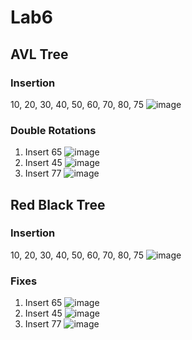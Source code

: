 # Lab6
## AVL Tree
### Insertion
10, 20, 30, 40, 50, 60, 70, 80, 75
![image](https://github.com/user-attachments/assets/e8dec9cd-5a68-4fa7-b9d9-69049ab72c09)

### Double Rotations
1. Insert 65
   ![image](https://github.com/user-attachments/assets/a821e4fc-5e37-40ab-ac7b-4ebf7fc2e147)
2. Insert 45
   ![image](https://github.com/user-attachments/assets/26a56381-c3d4-407f-85be-3ed0024a8d24)
3. Insert 77
   ![image](https://github.com/user-attachments/assets/ee8da981-92fd-4bb7-9bb8-d11893d9634f)

## Red Black Tree
### Insertion
10, 20, 30, 40, 50, 60, 70, 80, 75
![image](https://github.com/user-attachments/assets/ececb5b7-3092-4fda-9d7e-f694b8d15cd7)

### Fixes
1. Insert 65
   ![image](https://github.com/user-attachments/assets/c51bd132-1048-467b-b234-bf1b37db0549)
2. Insert 45
   ![image](https://github.com/user-attachments/assets/b6ac15b9-3a6c-4dff-93dc-975d9e958707)
3. Insert 77
   ![image](https://github.com/user-attachments/assets/883cde47-ba89-43a6-b5a5-f760032e820c)
